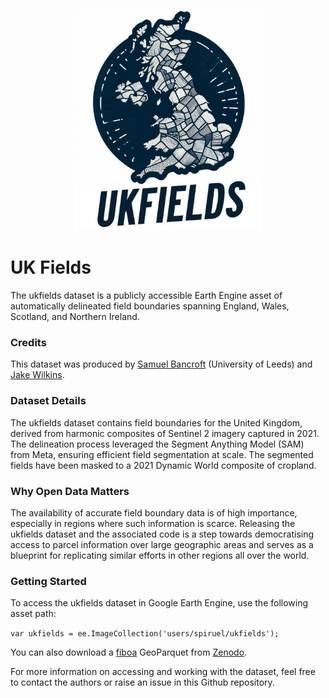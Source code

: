 <p align="center">
  <img src="ukfields.jpeg" alt="ukfieldslogo" width="300"/>
</p>

# UK Fields

The ukfields dataset is a publicly accessible Earth Engine asset of automatically delineated field boundaries spanning England, Wales, Scotland, and Northern Ireland. 

### Credits
This dataset was produced by [Samuel Bancroft](https://github.com/Spiruel) (University of Leeds) and [Jake Wilkins](https://github.com/jakenotjay).

### Dataset Details
The ukfields dataset contains field boundaries for the United Kingdom, derived from harmonic composites of Sentinel 2 imagery captured in 2021. The delineation process leveraged the Segment Anything Model (SAM) from Meta, ensuring efficient field segmentation at scale. The segmented fields have been masked to a 2021 Dynamic World composite of cropland.

### Why Open Data Matters
The availability of accurate field boundary data is of high importance, especially in regions where such information is scarce. Releasing the ukfields dataset and the associated code is a step towards democratising access to parcel information over large geographic areas and serves as a blueprint for replicating similar efforts in other regions all over the world.

### Getting Started
To access the ukfields dataset in Google Earth Engine, use the following asset path:

`var ukfields = ee.ImageCollection('users/spiruel/ukfields');`

You can also download a [fiboa](https://fiboa.org/) GeoParquet from [Zenodo](https://zenodo.org/records/11110206).

For more information on accessing and working with the dataset, feel free to contact the authors or raise an issue in this Github repository.
